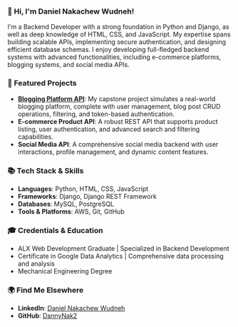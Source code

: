 ### 👋 Hi, I'm Daniel Nakachew Wudneh!

I'm a Backend Developer with a strong foundation in Python and Django, as well as deep knowledge of HTML, CSS, and JavaScript. My expertise spans building scalable APIs, implementing secure authentication, and designing efficient database schemas. I enjoy developing full-fledged backend systems with advanced functionalities, including e-commerce platforms, blogging systems, and social media APIs.

### 🚀 Featured Projects
- **[Blogging Platform API](https://github.com/DannyNak2/BE-Capstone-Project-ALX/tree/master/blogging_platform_api)**: My capstone project simulates a real-world blogging platform, complete with user management, blog post CRUD operations, filtering, and token-based authentication.
- **E-commerce Product API**: A robust REST API that supports product listing, user authentication, and advanced search and filtering capabilities.
- **Social Media API**: A comprehensive social media backend with user interactions, profile management, and dynamic content features.

### 📚 Tech Stack & Skills
- **Languages**: Python, HTML, CSS, JavaScript
- **Frameworks**: Django, Django REST Framework
- **Databases**: MySQL, PostgreSQL
- **Tools & Platforms**: AWS, Git, GitHub

### 🎓 Credentials & Education
- ALX Web Development Graduate | Specialized in Backend Development
- Certificate in Google Data Analytics | Comprehensive data processing and analysis
- Mechanical Engineering Degree

### 🌍 Find Me Elsewhere
- **LinkedIn**: [Daniel Nakachew Wudneh](https://www.linkedin.com/in/daniel-nakachew-wudneh-27241b222)
- **GitHub**: [DannyNak2](https://github.com/DannyNak2)
